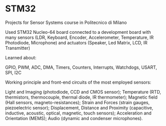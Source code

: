 # STM32

Projects for Sensor Systems course in Politecnico di Milano

Used STM32 Nucleo-64 board connected to a development board with many sensors (LDR, Keyboard, Encoder, Accelerometer, Temperature, IR Photodiode, Microphone) and actuators (Speaker, Led Matrix, LCD, IR Transmitter)

Learned about:

GPIO, PWM, ADC, DMA, Timers, Counters, Interrupts, Watchdogs, USART, SPI, I2C

Working principle and front-end circuits of the most employed sensors:

Light and Imaging (photodiode, CCD and CMOS sensor);
Temperature (RTD, thermistors, thermocouple, thermal diode, IR thermometer);
Magnetic field (Hall sensors, magneto-resistances);
Strain and Forces (strain gauges, piezoelectric sensor);
Displacement, Distance and Proximity (capacitive, inductive, acoustic, optical, magnetic, touch sensors);
Acceleration and Orientation (MEMS);
Audio (dynamic and condenser microphones).
